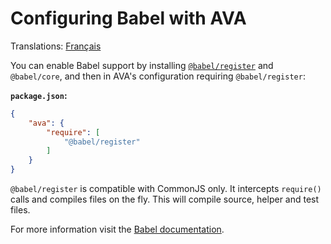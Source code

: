 # Configuring Babel with AVA

Translations: [Français](https://github.com/avajs/ava-docs/blob/main/fr_FR/docs/recipes/babel.md)

You can enable Babel support by installing [`@babel/register`](https://babeljs.io/docs/en/babel-register) and `@babel/core`, and then in AVA's configuration requiring `@babel/register`:

**`package.json`:**

```json
{
	"ava": {
		"require": [
			"@babel/register"
		]
	}
}
```

`@babel/register` is compatible with CommonJS only. It intercepts `require()` calls and compiles files on the fly. This will compile source, helper and test files.

For more information visit the [Babel documentation](https://babeljs.io/docs/en/babel-register).
